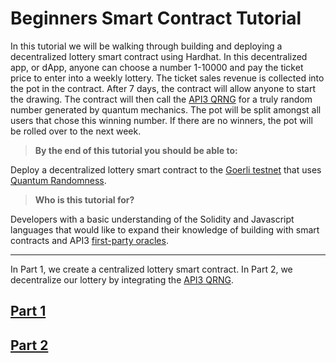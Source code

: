 # Beginners Smart Contract Tutorial

In this tutorial we will be walking through building and deploying a decentralized lottery smart contract using Hardhat. In this decentralized app, or dApp, anyone can choose a number 1-10000 and pay the ticket price to enter into a weekly lottery. The ticket sales revenue is collected into the pot in the contract. After 7 days, the contract will allow anyone to start the drawing. The contract will then call the [API3 QRNG](https://api3.org/QRNG) for a truly random number generated by quantum mechanics. The pot will be split amongst all users that chose this winning number. If there are no winners, the pot will be rolled over to the next week.

> **By the end of this tutorial you should be able to:**

Deploy a decentralized lottery smart contract to the [Goerli testnet](https://ethereum.org/en/developers/docs/networks/#goerli) that uses [Quantum Randomness](https://www.americanscientist.org/article/quantum-randomness).

> **Who is this tutorial for?**

Developers with a basic understanding of the Solidity and Javascript languages that would like to expand their knowledge of building with smart contracts and API3 [first-party oracles](https://docs.api3.org/airnode/v0.7/). 

----
In Part 1, we create a centralized lottery smart contract. In Part 2, we decentralize our lottery by integrating the [API3 QRNG](https://api3.org/QRNG). 

## [Part 1](https://github.com/camronh/Lottery-Tutorial/tree/Part1)
## [Part 2](https://github.com/camronh/Lottery-Tutorial/tree/Part2)